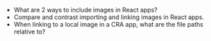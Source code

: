 * What are 2 ways to include images in React apps?
* Compare and contrast importing and linking images in React apps.
* When linking to a local image in a CRA app, what are the file paths relative to?
